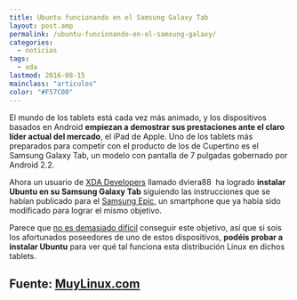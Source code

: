 ```yaml
---
title: Ubuntu funcionando en el Samsung Galaxy Tab
layout: post.amp
permalink: /ubuntu-funcionando-en-el-samsung-galaxy/
categories:
  - noticias
tags:
  - xda
lastmod: 2016-08-15
mainclass: "articulos"
color: "#F57C00"
---
```


El mundo de los tablets está cada vez más animado, y los dispositivos basados en Android **empiezan a demostrar sus prestaciones ante el claro líder actual del mercado**, el iPad de Apple. Uno de los tablets más preparados para competir con el producto de los de Cupertino es el Samsung Galaxy Tab, un modelo con pantalla de 7 pulgadas gobernado por Android 2.2.

<figure>
    <amp-img on="tap:lightbox1" role="button" tabindex="0" layout="responsive" title="Ubuntu-GalaxyTab2" src="https://1.bp.blogspot.com/_IlK2pNFFgGM/TOkdxedlYmI/AAAAAAAAAFU/5pKNyy3XBuA/s1600/Ubuntu-GalaxyTab2.jpg" alt="ubuntu en samsung galaxy"></amp-img>
</figure>

Ahora un usuario de [XDA Developers][1] llamado dviera88 &nbsp;ha logrado **instalar Ubuntu en su Samsung Galaxy Tab** siguiendo las instrucciones que se habían publicado para el [Samsung Epic][2], un smartphone que ya había sido modificado para lograr el mismo objetivo.

Parece que [no es demasiado difícil][3] conseguir este objetivo, así que si sois los afortunados poseedores de uno de estos dispositivos, **podéis probar a instalar Ubuntu** para ver qué tal funciona esta distribución Linux en dichos tablets.

## Fuente: <a href="http://www.muylinux.com/2010/11/20/ubuntu-funcionando-en-el-samsung-galaxy-tab" target="_blank">MuyLinux.com</a>

 [1]: http://www.xda-developers.com/android/ubuntu-running-on-galaxy-tab/
 [2]: http://forum.xda-developers.com/showthread.php?t=823370
 [3]: http://forum.xda-developers.com/showthread.php?t=836022
